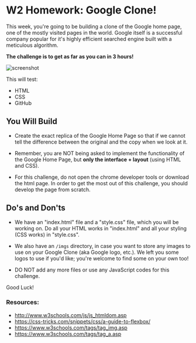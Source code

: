# W2 Homework: Google Clone!

This week, you're going to be building a clone of the Google home page, one of the mostly visited pages in the world. Google itself is a successful company popular for it's highly efficient searched engine built with a meticulous algorithm.

**The challenge is to get as far as you can in 3 hours!**

![screenshot](https://blog.kissmetrics.com/wp-content/uploads/2015/09/google-homepage-screenshot.png)

This will test:

- HTML
- CSS
- GitHub

## You Will Build

+ Create the exact replica of the Google Home Page so that if we cannot tell the difference between the original and the copy when we look at it. 

+ Remember, you are NOT being asked to implement the functionality of the Google Home Page, but **only the interface + layout** (using HTML and CSS). 

+ For this challenge, do not open the chrome developer tools or download the html page. In order to get the most out of this challenge, you should develop the page from scratch.


## Do's and Don'ts

+ We have an "index.html" file and a "style.css" file, which you will be working on. Do all your HTML works in "index.html" and all your styling (CSS works) in "style.css". 

+ We also have an `/imgs` directory, in case you want to store any images to use on your Google Clone (aka Google logo, etc.).  We left you some logos to use if you'd like; you're welcome to find some on your own too!

+ DO NOT add any more files or use any JavaScript codes for this challenge. 

Good Luck!

### Resources:
- <http://www.w3schools.com/js/js_htmldom.asp>
- <https://css-tricks.com/snippets/css/a-guide-to-flexbox/>
- <https://www.w3schools.com/tags/tag_img.asp>
- <https://www.w3schools.com/tags/tag_a.asp>
